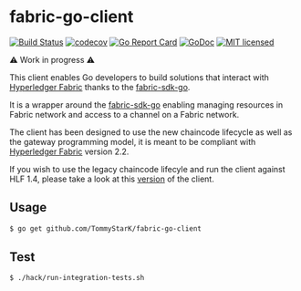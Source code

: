 # fabric-go-client

[![Build Status](https://travis-ci.org/TommyStarK/fabric-go-client.svg?branch=master)](https://travis-ci.org/TommyStarK/fabric-go-client)
[![codecov](https://codecov.io/gh/TommyStarK/fabric-go-client/branch/master/graph/badge.svg)](https://codecov.io/gh/TommyStarK/fabric-go-client)
[![Go Report Card](https://goreportcard.com/badge/github.com/TommyStarK/fabric-go-client)](https://goreportcard.com/report/github.com/TommyStarK/fabric-go-client)
[![GoDoc](https://godoc.org/github.com/TommyStarK/fabric-go-client?status.svg)](https://godoc.org/github.com/TommyStarK/fabric-go-client)
[![MIT licensed](https://img.shields.io/badge/license-MIT-blue.svg)](./LICENSE)

:warning: Work in progress :warning:

This client enables Go developers to build solutions that interact with [Hyperledger Fabric](https://hyperledger-fabric.readthedocs.io/en/release-2.2/) thanks to the [fabric-sdk-go](https://github.com/hyperledger/fabric-sdk-go).

It is a wrapper around the [fabric-sdk-go](https://github.com/hyperledger/fabric-sdk-go) enabling managing resources in Fabric network and access to a channel on a Fabric network.

The client has been designed to use the new chaincode lifecycle as well as the gateway programming model, it is meant to be compliant with [Hyperledger Fabric](https://hyperledger-fabric.readthedocs.io/en/release-2.2/) version 2.2.

If you wish to use the legacy chaincode lifecyle and run the client against HLF 1.4, please take a look at this [version](https://github.com/TommyStarK/fabric-go-client/tree/v1.4) of the client.

## Usage

```bash
$ go get github.com/TommyStarK/fabric-go-client
```

## Test

```bash
$ ./hack/run-integration-tests.sh
```
